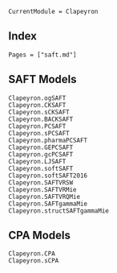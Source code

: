 ```@meta
CurrentModule = Clapeyron
```

## Index

```@index
Pages = ["saft.md"]
```

## SAFT Models

```@docs
Clapeyron.ogSAFT
Clapeyron.CKSAFT
Clapeyron.sCKSAFT
Clapeyron.BACKSAFT
Clapeyron.PCSAFT
Clapeyron.sPCSAFT
Clapeyron.pharmaPCSAFT
Clapeyron.GEPCSAFT
Clapeyron.gcPCSAFT
Clapeyron.LJSAFT
Clapeyron.softSAFT
Clapeyron.softSAFT2016
Clapeyron.SAFTVRSW
Clapeyron.SAFTVRMie
Clapeyron.SAFTVRQMie
Clapeyron.SAFTgammaMie
Clapeyron.structSAFTgammaMie
```

## CPA Models

```@docs
Clapeyron.CPA
Clapeyron.sCPA
```